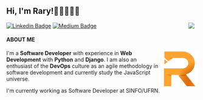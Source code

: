 ## Hi, I'm Rary!👋🏽👨🏽‍💻

<img align="right" width="25" src="img/brazilian-flag.png">

[![Linkedin Badge](https://img.shields.io/badge/-Rary%20Gonçalves-grey?style=flat&logo=Linkedin&logoColor=white&link=https://www.linkedin.com/in/rarygc/)](https://www.linkedin.com/in/rarygc/)
[![Medium Badge](https://img.shields.io/badge/-Rary%20Gonçalves-grey?style=flat&logo=Medium&logoColor=white&link=https://medium.com/@rarygc)](https://medium.com/@rarygc)

#### ABOUT ME

<img align="right" width="100" src="img/r-orange.png">

I'm a **Software Developer** with experience in **Web Development** with **Python** and **Django**. I am also an enthusiast of the **DevOps** culture as an agile methodology in software development and currently study the JavaScript universe.

I'm currently working as Software Developer at SINFO/UFRN.
